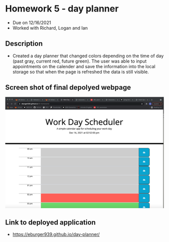 # Homework 5 - day planner
* Due on 12/16/2021
* Worked with Richard, Logan and Ian 

## Description
* Created a day planner that changed colors depending on the time of day (past gray, current red, future green).  The user was able to input appointments on the calender and save the information into the local storage so that when the page is refreshed the data is still visible. 


## Screen shot of final depolyed webpage
![screenshot](05-homework.png)

## Link to deployed application
* https://eburger939.github.io/day-planner/
